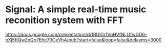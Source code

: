 # Signal: A simple real-time music reconition system with FFT
https://docs.google.com/presentation/d/1RUlGrfVoHVfNLUfwGD6-bXj5ftQwZeQp7Ehe7ROxVh4/pub?start=false&loop=false&delayms=3000